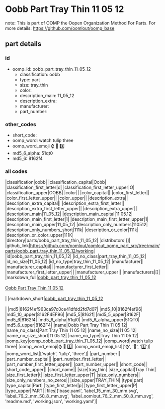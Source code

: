 # Oobb Part Tray Thin 11 05 12  

note: This is part of OOMP the Oopen Organization Method For Parts. For more details: https://github.com/oomlout/oomp_base

##  part details





### id
* oomp_id: oobb_part_tray_thin_11_05_12
  * classification: oobb
  * type: part
  * size: tray_thin
  * color: 
  * description_main: 11_05_12
  * description_extra: 
  * manufacturer: 
  * part_number: 

### other_codes
* short_code: 
* oomp_word: watch tulip three
* oomp_word_emoji :watch: :tulip: :three:
* md5_6_alpha: 51qt0
* md5_6: 8162f4

### all codes 
|classification|oobb|
|classification_capital|Oobb|
|classification_first_letter|o|
|classification_first_letter_upper|O|
|classification_upper|OOBB|
|color||
|color_capital||
|color_first_letter||
|color_first_letter_upper||
|color_upper||
|description_extra||
|description_extra_capital||
|description_extra_first_letter||
|description_extra_first_letter_upper||
|description_extra_upper||
|description_main|11_05_12|
|description_main_capital|11 05.12|
|description_main_first_letter|1|
|description_main_first_letter_upper|1|
|description_main_upper|11_05_12|
|description_only_numbers|110512|
|description_only_numbers_short|111k|
|description_or_color|111k|
|description_or_color_upper|111K|
|directory|parts/oobb_part_tray_thin_11_05_12|
|distributors|[]|
|github_link|https://github.com/oomlout/oomlout_oomp_part_src/tree/main/parts/oobb_part_tray_thin_11_05_12/working|
|id|oobb_part_tray_thin_11_05_12|
|id_no_class|part_tray_thin_11_05_12|
|id_no_size|11_05_12|
|id_no_type|tray_thin_11_05_12|
|manufacturer||
|manufacturer_capital||
|manufacturer_first_letter||
|manufacturer_first_letter_upper||
|manufacturer_upper||
|manufacturers|[]|
|markdown_full|[oobb_part_tray_thin_11_05_12](https://github.com/oomlout/oomlout_oomp_part_src/tree/main/parts/oobb_part_tray_thin_11_05_12/working)<br>[](https://github.com/oomlout/oomlout_oomp_part_src/tree/main/parts/oobb_part_tray_thin_11_05_12/working)<br>[Oobb Part Tray Thin 11 05 12](https://github.com/oomlout/oomlout_oomp_part_src/tree/main/parts/oobb_part_tray_thin_11_05_12/working)<br><br>|
|markdown_short|[oobb_part_tray_thin_11_05_12](https://github.com/oomlout/oomlout_oomp_part_src/tree/main/parts/oobb_part_tray_thin_11_05_12/working)<br><br>|
|md5|8162f4ef963ca97c0ce41dfdd2fd7d07|
|md5_10|8162f4ef96|
|md5_10_upper|8162F4EF96|
|md5_5|8162f|
|md5_5_upper|8162F|
|md5_6|8162f4|
|md5_6_alpha|51qt0|
|md5_6_alpha_upper|51QT0|
|md5_6_upper|8162F4|
|name|Oobb Part Tray Thin 11 05 12|
|name_no_class|Part Tray Thin 11 05 12|
|name_no_size|11 05 12|
|name_no_size_short|11 05 12|
|name_no_type|Tray Thin 11 05 12|
|oomp_key|oomp_oobb_part_tray_thin_11_05_12|
|oomp_word|watch tulip three|
|oomp_word_emoji|:watch: :tulip: :three:|
|oomp_word_emoji_list|[':watch:', ':tulip:', ':three:']|
|oomp_word_list|['watch', 'tulip', 'three']|
|part_number||
|part_number_capital||
|part_number_first_letter||
|part_number_first_letter_upper||
|part_number_upper||
|short_code||
|short_code_upper||
|short_name||
|size|tray_thin|
|size_capital|Tray Thin|
|size_first_letter|t|
|size_first_letter_upper|T|
|size_only_numbers||
|size_only_numbers_no_zeros||
|size_upper|TRAY_THIN|
|type|part|
|type_capital|Part|
|type_first_letter|p|
|type_first_letter_upper|P|
|type_upper|PART|
|files|['base.yaml', 'label_15_mm_30_mm.svg', 'label_76_2_mm_50_8_mm.svg', 'label_oomlout_76_2_mm_50_8_mm.svg', 'readme.md', 'working.json', 'working.yaml']|
